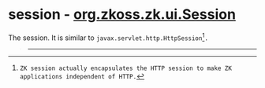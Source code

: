 # session - [org.zkoss.zk.ui.Session](https://www.zkoss.org/javadoc/latest/zk/org/zkoss/zk/ui/Session.html)

The session. It is similar to `javax.servlet.http.HttpSession`[^1]`.`

> ------------------------------------------------------------------------
>
> <references/>



[^1]: `ZK session actually encapsulates the HTTP session to make ZK applications independent of HTTP.`
